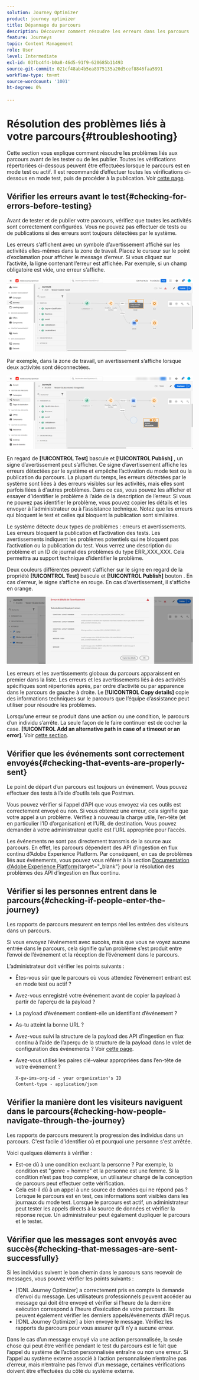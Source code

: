 ```yaml
---
solution: Journey Optimizer
product: journey optimizer
title: Dépannage du parcours
description: Découvrez comment résoudre les erreurs dans les parcours
feature: Journeys
topic: Content Management
role: User
level: Intermediate
exl-id: 03fbc4f4-b0a8-46d5-91f9-620685b11493
source-git-commit: 021cf48ab4b5ea8975135a20d5cef8846faa5991
workflow-type: tm+mt
source-wordcount: '1001'
ht-degree: 0%

---
```


# Résolution des problèmes liés à votre parcours{#troubleshooting}

Cette section vous explique comment résoudre les problèmes liés aux parcours avant de les tester ou de les publier. Toutes les vérifications répertoriées ci-dessous peuvent être effectuées lorsque le parcours est en mode test ou actif. Il est recommandé d’effectuer toutes les vérifications ci-dessous en mode test, puis de procéder à la publication. Voir [cette page](../building-journeys/testing-the-journey.md).

## Vérifier les erreurs avant le test{#checking-for-errors-before-testing}

Avant de tester et de publier votre parcours, vérifiez que toutes les activités sont correctement configurées. Vous ne pouvez pas effectuer de tests ou de publications si des erreurs sont toujours détectées par le système.

Les erreurs s’affichent avec un symbole d’avertissement affiché sur les activités elles-mêmes dans la zone de travail. Placez le curseur sur le point d’exclamation pour afficher le message d’erreur. Si vous cliquez sur l’activité, la ligne contenant l’erreur est affichée. Par exemple, si un champ obligatoire est vide, une erreur s’affiche.

![](assets/journey63.png)

Par exemple, dans la zone de travail, un avertissement s’affiche lorsque deux activités sont déconnectées.

![](assets/canvas-disconnected.png)

En regard de **[!UICONTROL Test]** bascule et **[!UICONTROL Publish]** , un signe d’avertissement peut s’afficher. Ce signe d’avertissement affiche les erreurs détectées par le système et empêche l’activation du mode test ou la publication du parcours. La plupart du temps, les erreurs détectées par le système sont liées à des erreurs visibles sur les activités, mais elles sont parfois liées à d&#39;autres problèmes. Dans ce cas, vous pouvez les afficher et essayer d’identifier le problème à l’aide de la description de l’erreur. Si vous ne pouvez pas identifier le problème, vous pouvez copier les détails et les envoyer à l’administrateur ou à l’assistance technique. Notez que les erreurs qui bloquent le test et celles qui bloquent la publication sont similaires.

Le système détecte deux types de problèmes : erreurs et avertissements. Les erreurs bloquent la publication et l’activation des tests. Les avertissements indiquent les problèmes potentiels qui ne bloquent pas l’activation ou la publication du test. Vous verrez une description du problème et un ID de journal des problèmes du type ERR_XXX_XXX. Cela permettra au support technique d’identifier le problème.

Deux couleurs différentes peuvent s’afficher sur le signe en regard de la propriété **[!UICONTROL Test]** bascule et **[!UICONTROL Publish]** bouton . En cas d’erreur, le signe s’affiche en rouge. En cas d&#39;avertissement, il s&#39;affiche en orange.

![](assets/journey75.png)

Les erreurs et les avertissements globaux du parcours apparaissent en premier dans la liste. Les erreurs et les avertissements liés à des activités spécifiques sont répertoriés après, par ordre d’activité ou par apparence dans le parcours de gauche à droite. Le **[!UICONTROL Copy details]** copie des informations techniques sur le parcours que l’équipe d’assistance peut utiliser pour résoudre les problèmes.

Lorsqu’une erreur se produit dans une action ou une condition, le parcours d’un individu s’arrête. La seule façon de le faire continuer est de cocher la case. **[!UICONTROL Add an alternative path in case of a timeout or an error]**. Voir [cette section](../building-journeys/using-the-journey-designer.md#paths).

## Vérifier que les événements sont correctement envoyés{#checking-that-events-are-properly-sent}

Le point de départ d’un parcours est toujours un événement. Vous pouvez effectuer des tests à l’aide d’outils tels que Postman.

Vous pouvez vérifier si l’appel d’API que vous envoyez via ces outils est correctement envoyé ou non. Si vous obtenez une erreur, cela signifie que votre appel a un problème. Vérifiez à nouveau la charge utile, l’en-tête (et en particulier l’ID d’organisation) et l’URL de destination. Vous pouvez demander à votre administrateur quelle est l’URL appropriée pour l’accès.

Les événements ne sont pas directement transmis de la source aux parcours. En effet, les parcours dépendent des API d’ingestion en flux continu d’Adobe Experience Platform. Par conséquent, en cas de problèmes liés aux événements, vous pouvez vous référer à la section [Documentation d’Adobe Experience Platform](https://experienceleague.adobe.com/docs/experience-platform/ingestion/streaming/troubleshooting.html){target=&quot;_blank&quot;} pour la résolution des problèmes des API d’ingestion en flux continu.

## Vérifier si les personnes entrent dans le parcours{#checking-if-people-enter-the-journey}

Les rapports de parcours mesurent en temps réel les entrées des visiteurs dans un parcours.

Si vous envoyez l’événement avec succès, mais que vous ne voyez aucune entrée dans le parcours, cela signifie qu’un problème s’est produit entre l’envoi de l’événement et la réception de l’événement dans le parcours.

L’administrateur doit vérifier les points suivants :

* Êtes-vous sûr que le parcours où vous attendez l’événement entrant est en mode test ou actif ?
* Avez-vous enregistré votre événement avant de copier la payload à partir de l’aperçu de la payload ?
* La payload d’événement contient-elle un identifiant d’événement ?
* As-tu atteint la bonne URL ?
* Avez-vous suivi la structure de la payload des API d’ingestion en flux continu à l’aide de l’aperçu de la structure de la payload dans le volet de configuration des événements ? Voir [cette page](../event/about-creating.md#preview-the-payload).
* Avez-vous utilisé les paires clé-valeur appropriées dans l’en-tête de votre événement ?

   ```
   X-gw-ims-org-id - your organization's ID
   Content-type - application/json
   ```

## Vérifier la manière dont les visiteurs naviguent dans le parcours{#checking-how-people-navigate-through-the-journey}

Les rapports de parcours mesurent la progression des individus dans un parcours. C&#39;est facile d&#39;identifier où et pourquoi une personne s&#39;est arrêtée.

Voici quelques éléments à vérifier :

* Est-ce dû à une condition excluant la personne ? Par exemple, la condition est &quot;genre = homme&quot; et la personne est une femme. Si la condition n’est pas trop complexe, un utilisateur chargé de la conception de parcours peut effectuer cette vérification.
* Cela est-il dû à un appel à une source de données qui ne répond pas ? Lorsque le parcours est en test, ces informations sont visibles dans les journaux du mode test. Lorsque le parcours est actif, un administrateur peut tester les appels directs à la source de données et vérifier la réponse reçue. Un administrateur peut également dupliquer le parcours et le tester.

## Vérifier que les messages sont envoyés avec succès{#checking-that-messages-are-sent-successfully}

Si les individus suivent le bon chemin dans le parcours sans recevoir de messages, vous pouvez vérifier les points suivants :

* [!DNL Journey Optimizer] a correctement pris en compte la demande d’envoi du message. Les utilisateurs professionnels peuvent accéder au message qui doit être envoyé et vérifier si l’heure de la dernière exécution correspond à l’heure d’exécution de votre parcours. Ils peuvent également vérifier les derniers appels/événements d’API reçus.
* [!DNL Journey Optimizer] a bien envoyé le message. Vérifiez les rapports du parcours pour vous assurer qu’il n’y a aucune erreur.

Dans le cas d’un message envoyé via une action personnalisée, la seule chose qui peut être vérifiée pendant le test du parcours est le fait que l’appel du système de l’action personnalisée entraîne ou non une erreur. Si l’appel au système externe associé à l’action personnalisée n’entraîne pas d’erreur, mais n’entraîne pas l’envoi d’un message, certaines vérifications doivent être effectuées du côté du système externe.
